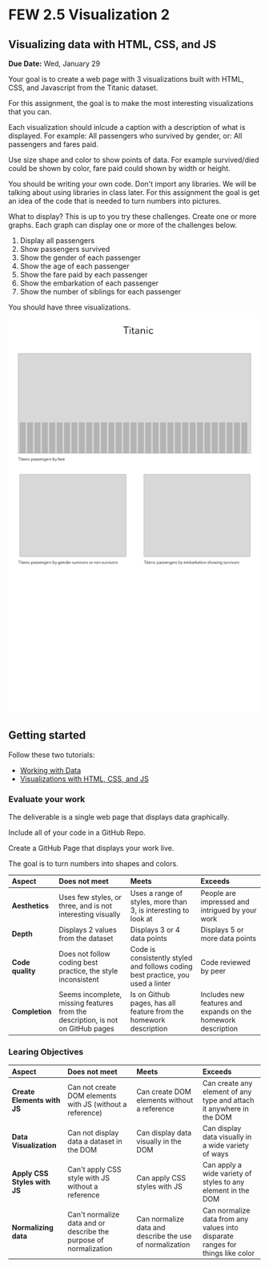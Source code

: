 # FEW 2.5 Visualization 2

## Visualizing data with HTML, CSS, and JS

**Due Date:** Wed, January 29

Your goal is to create a web page with 3 visualizations built with HTML, CSS, and Javascript from the Titanic dataset.

For this assignment, the goal is to make the most interesting visualizations that you can. 

Each visualization should inlcude a caption with a description of what is displayed. For example: All passengers who survived by gender, or: All passengers and fares paid. 

Use size shape and color to show points of data. For example survived/died could be shown by color, fare paid could shown by width or height. 

You should be writing your own code. Don't import any libraries. We will be talking about using libraries in class later. For this assignment the goal is get an idea of the code that is needed to turn numbers into pictures.

What to display? This is up to you try these challenges. Create one or more graphs. Each graph can display one or more of the challenges below. 

1. Display all passengers
2. Show passengers survived
3. Show the gender of each passenger
4. Show the age of each passenger
5. Show the fare paid by each passenger
6. Show the embarkation of each passenger
7. Show the number of siblings for each passenger

You should have three visualizations.

![Assignment 2 wireframe](assignment2.png)

## Getting started

Follow these two tutorials:

- [Working with Data](https://github.com/MakeSchool-Tutorials/FEW-2-5-Data-Visualization-Working-with-Data)
- [Visualizations with HTML, CSS, and JS](https://github.com/MakeSchool-Tutorials/FEW-2-5-Data-Visualization-with-HTML-CSS-JS-Tutorial)

### Evaluate your work

The deliverable is a single web page that displays data graphically.

Include all of your code in a GitHub Repo.

Create a GitHub Page that displays your work live.

The goal is to turn numbers into shapes and colors.

| Aspect | Does not meet | Meets | Exceeds |
|:------------|:-------------|:------|:--------|
| **Aesthetics** | Uses few styles, or three, and is not interesting visually | Uses a range of styles, more than 3, is interesting to look at | People are impressed and intrigued by your work |
| **Depth** | Displays 2 values from the dataset | Displays 3 or 4 data points | Displays 5 or more data points |
| **Code quality** | Does not follow coding best practice, the style inconsistent | Code is consistently styled and follows coding best practice, you used a linter | Code reviewed by peer |
| **Completion** | Seems incomplete, missing features from the description, is not on GitHub pages | Is on Github pages, has all feature from the homework description | Includes new features and expands on the homework description |

### Learing Objectives 

| Aspect | Does not meet | Meets | Exceeds |
|:-------|:--------------|:------|:--------|
| **Create Elements with JS** | Can not create DOM elements with JS (without a reference) | Can create DOM elements without a reference | Can create any element of any type and attach it anywhere in the DOM |
| **Data Visualization** | Can not display data a dataset in the DOM | Can display data visually in the DOM | Can display data visually in a wide variety of ways |
| **Apply CSS Styles with JS** | Can't apply CSS style with JS without a reference | Can apply CSS styles with JS | Can apply a wide variety of styles to any element in the DOM |
| **Normalizing data** | Can't normalize data and or describe the purpose of normalization | Can normalize data and describe the use of normalization | Can normalize data from any values into disparate ranges for things like color |